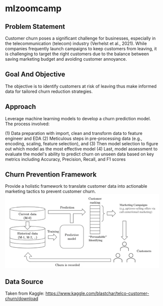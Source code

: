 # mlzoomcamp

## Problem Statement  
Customer churn poses a significant challenge for businesses, especially in the telecommunication (telecom) industry (Verhelst et al., 2021). While companies frequently launch campaigns to keep customers from leaving, it is challenging to target the right customers due to the balance between saving marketing budget and avoiding customer annoyance.

## Goal And Objective
The objective is to identify customers at risk of leaving thus make informed data for tailored churn reduction strategies.

## Approach
Leverage machine learning models to develop a churn prediction model. The process involved:

(1) Data preparation with import, clean and transform data to feature engineer and EDA
(2) Meticulous steps in pre-processing data (e.g., encoding, scaling, feature selection), and 
(3) Then model selection to figure out which model as the most effective model
(4) Last, model assessment to evaluate the model's ability to predict churn on unseen data based on key metrics including Accuracy, Precision, Recall, and F1 scores

## Churn Prevention Framework
Provide a holistic framework to translate customer data into actionable marketing tactics to prevent customer churn.
![framework.png](framework.png)
## Data Source
Taken from Kaggle: https://www.kaggle.com/blastchar/telco-customer-churn/download
